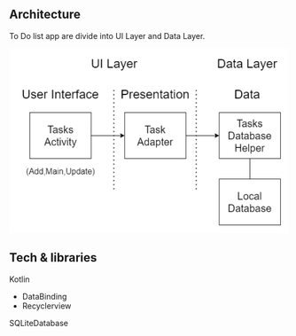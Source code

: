 ## Architecture

To Do list app are divide into UI Layer and Data Layer.

![architecture image](architecture.png)

## Tech & libraries
Kotlin
- DataBinding
- Recyclerview

SQLiteDatabase
